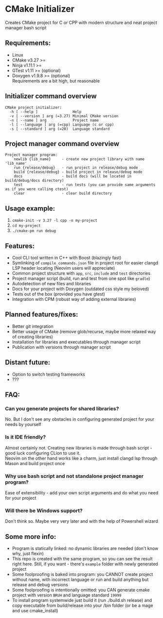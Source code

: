 # CMake Initializer
Creates CMake project for C or CPP with modern structure and neat project manager bash script
## Requirements:
- Linux
- CMake   v3.27   >=
- Ninja   v1.11.1 >=
- GTest   v1.11   >= (optional)
- Doxygen v1.9.8  >= (optional)<br>
Requirements are a bit high, but reasonable
## Initializer command overview
```
CMake project initializer:
  -h [ --help ]                Help
  -v [ --version ] arg (=3.27) Minimal CMake version
  -n [ --name ] arg            Project name
  -l [ --language ] arg (=cpp) Language (c or cpp)
  -s [ --standard ] arg (=20)  Language standard
```
## Project manager command overview
```
Project manager program:
    newlib {lib_name}     - create new project library with name 'lib_name'
    run {release/debug}   - run project in release/debug mode
    build {release/debug} - build project in release/debug mode
    docs                  - build docs (will be located in build/debug/docs directory)
    test                  - run tests (you can provide same arguments as if you were calling ctest)
    clear                 - clear build directory
```
## Usage example:
1) ```cmake-init -v 3.27 -l cpp -n my-project```
2) ```cd my-project```
3) ```./cmake-pm run debug```
## Features:
- Cool CLI tool written in C++ with Boost (blazingly fast)
- Symlinking of ```compile_commands.json``` file in project root for easier clangd LSP header locating (Neovim users will appreciate)
- Common project structure with ```app```, ```src```, ```include``` and ```test``` directories
- Project manager script (build, run and test from one spot like ```gradle```)
- Autodetection of new files and libraries
- Docs for your project with Doxygen (outdated css style my beloved)
- Tests out of the box (provided you have gtest)
- Integration with CPM (robust way of adding external libraries)
## Planned features/fixes:
- Better git integration
- Better usage of CMake (remove glob/recurse, maybe more relaxed way of creating libraries)
- Installation for libraries and executables through manager script
- Publication with versions through manager script
## Distant future:
- Option to switch testing frameworks
- ???
## FAQ:
### Can you generate projects for shared libraries?
No. But I don't see any obstacles in configuring generated project for your needs by yourself
### Is it IDE friendly?
Almost certainly not. Creating new libraries is made through bash script - good luck configuring CLion to use it.<br>
Neovim on the other hand works like a charm, just install clangd lsp through Mason and build project once
### Why use bash script and not standalone project manager program?
Ease of extensibility - add your own script arguments and do what you need for your project
### Will there be Windows support?
Don't think so. Maybe very very later and with the help of Powershell wizard
## Some more info:
- Program is statically linked: no dynamic libraries are needed (don't know why, just flexin)
- This repo is created with the same program, so you can see the result right here. Still, if you want - there's ```example``` folder with newly generated project
- Some foolproofing is baked into program: you CANNOT create project without name, with incorrect language or run and build anything but release and debug versions
- Some foolproofing is intentionally omitted: you CAN generate cmake project with version ```BRUH``` and language standard ```19999```
- To install program systemwide just build it (run ./build.sh release) and copy executable from build/release into your /bin folder (or be a mage and use cmake_install)

